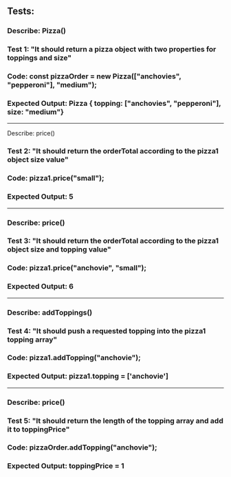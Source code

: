 ## Tests:

### Describe: Pizza()

### Test 1: "It should return a pizza object with two properties for toppings and size"
### Code: const pizzaOrder = new Pizza(["anchovies", "pepperoni"], "medium");
### Expected Output: Pizza { topping: ["anchovies", "pepperoni"], size: "medium"}

---

Describe: price()

### Test 2: "It should return the orderTotal according to the pizza1 object size value"
### Code: pizza1.price("small");
### Expected Output: 5

---

### Describe: price()

### Test 3: "It should return the orderTotal according to the pizza1 object size and topping value"
### Code: pizza1.price("anchovie", "small");
### Expected Output: 6

---

### Describe: addToppings()

### Test 4: "It should push a requested topping into the pizza1 topping array"
### Code: pizza1.addTopping("anchovie");
### Expected Output: pizza1.topping = ['anchovie']

---

### Describe: price()

### Test 5: "It should return the length of the topping array and add it to toppingPrice"
### Code: pizzaOrder.addTopping("anchovie");
### Expected Output: toppingPrice = 1